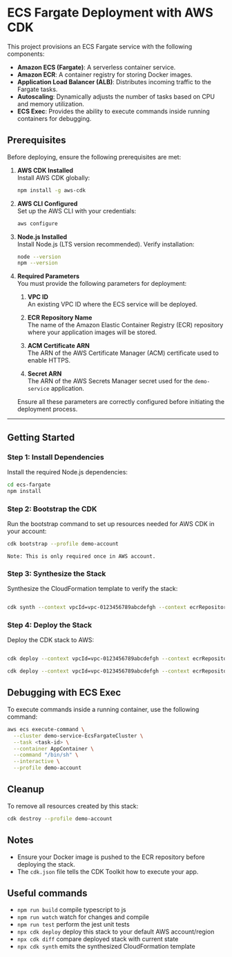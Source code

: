# ECS Fargate Deployment with AWS CDK

This project provisions an ECS Fargate service with the following components:
- **Amazon ECS (Fargate)**: A serverless container service.
- **Amazon ECR**: A container registry for storing Docker images.
- **Application Load Balancer (ALB)**: Distributes incoming traffic to the Fargate tasks.
- **Autoscaling**: Dynamically adjusts the number of tasks based on CPU and memory utilization.
- **ECS Exec**: Provides the ability to execute commands inside running containers for debugging.

## Prerequisites

Before deploying, ensure the following prerequisites are met:

1. **AWS CDK Installed**  
   Install AWS CDK globally:
   ```bash
   npm install -g aws-cdk
   ```

2. **AWS CLI Configured**  
   Set up the AWS CLI with your credentials:
   ```bash
   aws configure
   ```

3. **Node.js Installed**  
   Install Node.js (LTS version recommended). Verify installation:
   ```bash
   node --version
   npm --version
   ```

4. **Required Parameters**  
   You must provide the following parameters for deployment:

   1. **VPC ID**  
      An existing VPC ID where the ECS service will be deployed.

   2. **ECR Repository Name**  
      The name of the Amazon Elastic Container Registry (ECR) repository where your application images will be stored.

   3. **ACM Certificate ARN**  
      The ARN of the AWS Certificate Manager (ACM) certificate used to enable HTTPS.

   4. **Secret ARN**  
      The ARN of the AWS Secrets Manager secret used for the `demo-service` application.

   Ensure all these parameters are correctly configured before initiating the deployment process.

---

## Getting Started

### Step 1: Install Dependencies
Install the required Node.js dependencies:
```bash
cd ecs-fargate
npm install
```

### Step 2: Bootstrap the CDK
Run the bootstrap command to set up resources needed for AWS CDK in your account:
```bash
cdk bootstrap --profile demo-account
```
`Note: This is only required once in AWS account.`

### Step 3: Synthesize the Stack
Synthesize the CloudFormation template to verify the stack:
```bash

cdk synth --context vpcId=vpc-0123456789abcdefgh --context ecrRepositoryName=demo-service --context acmCertificateArn=arn:aws:acm:us-east-1:012345678910:certificate/1140c09e-e36c-418e-840b-38fcfaf1c9ff --context demoServiceSecretArn=arn:aws:secretsmanager:us-east-1:012345678910:secret:prod/demo-service-ab12YZ --profile demo-account
```

### Step 4: Deploy the Stack
Deploy the CDK stack to AWS:
```bash

cdk deploy --context vpcId=vpc-0123456789abcdefgh --context ecrRepositoryName=demo-service --context acmCertificateArn=arn:aws:acm:us-east-1:012345678910:certificate/1140c09e-e36c-418e-840b-38fcfaf1c9ff --context demoServiceSecretArn=arn:aws:secretsmanager:us-east-1:012345678910:secret:prod/demo-service-ab12YZ --profile demo-account

cdk deploy --context vpcId=vpc-0123456789abcdefgh --context ecrRepositoryName=demo-service --context acmCertificateArn=arn:aws:acm:us-east-1:012345678910:certificate/1140c09e-e36c-418e-840b-38fcfaf1c9ff --context demoServiceSecretArn=arn:aws:secretsmanager:us-east-1:012345678910:secret:prod/demo-service-ab12YZ --require-approval never --profile demo-account
```

## Debugging with ECS Exec

To execute commands inside a running container, use the following command:
```bash
aws ecs execute-command \
  --cluster demo-service-EcsFargateCluster \
  --task <task-id> \
  --container AppContainer \
  --command "/bin/sh" \
  --interactive \
  --profile demo-account
```

## Cleanup

To remove all resources created by this stack:
```bash
cdk destroy --profile demo-account
```

## Notes

- Ensure your Docker image is pushed to the ECR repository before deploying the stack.
- The `cdk.json` file tells the CDK Toolkit how to execute your app.

## Useful commands

* `npm run build`   compile typescript to js
* `npm run watch`   watch for changes and compile
* `npm run test`    perform the jest unit tests
* `npx cdk deploy`  deploy this stack to your default AWS account/region
* `npx cdk diff`    compare deployed stack with current state
* `npx cdk synth`   emits the synthesized CloudFormation template
